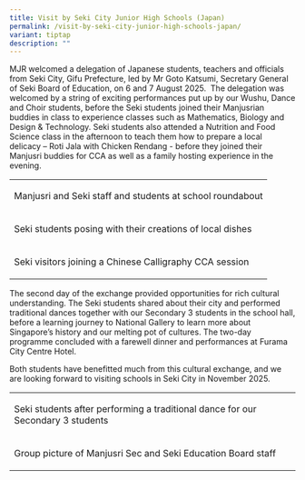 ```yaml
---
title: Visit by Seki City Junior High Schools (Japan)
permalink: /visit-by-seki-city-junior-high-schools-japan/
variant: tiptap
description: ""
---
```

<p>MJR welcomed a delegation of Japanese students, teachers and officials
from Seki City, Gifu Prefecture, led by Mr Goto Katsumi, Secretary General
of Seki Board of Education, on 6 and 7 August 2025. &nbsp;The delegation
was welcomed by a string of exciting performances put up by our Wushu,
Dance and Choir students, before the Seki students joined their Manjusrian
buddies in class to experience classes such as Mathematics, Biology and
Design &amp; Technology. Seki students also attended a Nutrition and Food
Science class in the afternoon to teach them how to prepare a local delicacy
– Roti Jala with Chicken Rendang - before they joined their Manjusri buddies
for CCA as well as a family hosting experience in the evening.</p>
<table style="minWidth: 25px">
<colgroup>
<col>
</colgroup>
<tbody>
<tr>
<td rowspan="1" colspan="1">
<p>Manjusri and Seki staff and students at school roundabout</p>
</td>
</tr>
<tr>
<td rowspan="1" colspan="1">
<p>Seki students posing with their creations of local dishes</p>
</td>
</tr>
<tr>
<td rowspan="1" colspan="1">
<p>Seki visitors joining a Chinese Calligraphy CCA session</p>
</td>
</tr>
</tbody>
</table>
<p>The second day of the exchange provided opportunities for rich cultural
understanding. The Seki students shared about their city and performed
traditional dances together with our Secondary 3 students in the school
hall, before a learning journey to National Gallery to learn more about
Singapore’s history and our melting pot of cultures. The two-day programme
concluded with a farewell dinner and performances at Furama City Centre
Hotel.</p>
<p>Both students have benefitted much from this cultural exchange, and we
are looking forward to visiting schools in Seki City in November 2025.</p>
<table style="minWidth: 25px">
<colgroup>
<col>
</colgroup>
<tbody>
<tr>
<td rowspan="1" colspan="1">
<p>Seki students after performing a traditional dance for our Secondary 3
students</p>
</td>
</tr>
<tr>
<td rowspan="1" colspan="1">
<p>Group picture of Manjusri Sec and Seki Education Board staff</p>
</td>
</tr>
</tbody>
</table>
<p></p>